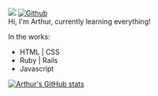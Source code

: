 ![](https://visitor-badge.laobi.icu/badge?page_id=arthurfincham.arthurfincham)
[![Github](https://img.shields.io/github/followers/arthurfincham?label=Follow&style=social)](https://github.com/arthurfincham)
<br>
Hi, I'm Arthur, currently learning everything!

In the works:
<ul>
  <li>HTML | CSS</li>
  <li>Ruby | Rails</li>
  <li>Javascript</li>
</ul>

[![Arthur's GitHub stats](https://github-readme-stats.vercel.app/api?username=arthurfincham&show_icons=true)](https://github.com/anuraghazra/github-readme-stats)


